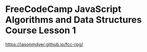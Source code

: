# FreeCodeCamp JavaScript Algorithms and Data Structures Course Lesson 1
https://jasonmdyer.github.io/fcc-rpg/
